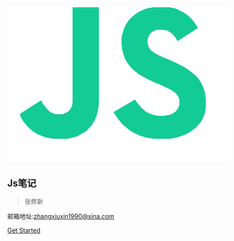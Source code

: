 <img src="./media/javascript.png" width="720" alt="">

## Js笔记

> 张修新 <span style="font-size: 16px;"></span>

邮箱地址:zhangxiuxin1990@sina.com

[Get Started](README)
